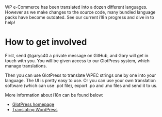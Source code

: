WP e-Commerce has been translated into a dozen different languages. However as we make changes to the source code, many bundled language packs have become outdated. See our current i18n progress and dive in to help!

# How to get involved

First, send @garyc40 a private message on GitHub, and Gary will get in touch with you. You will be given access to our GlotPress system, which manage translations.

Then you can use GlotPress to translate WPEC strings one by one into your language. The UI is pretty easy to use. Or you can use your own translation software (which can use .pot file), export .po and .mo files and send it to us.

More information about i18n can be found below:
* [GlotPress homepage](http://glotpress.org/)
* [Translating WordPress](http://codex.wordpress.org/Translating_WordPress)